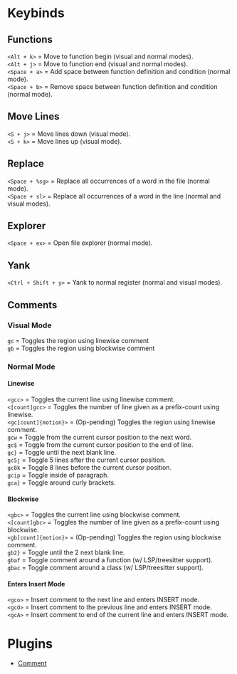 # Keybinds
## Functions
`<Alt + k>` = Move to function begin (visual and normal modes).\
`<Alt + j>` = Move to function end (visual and normal modes).\
`<Space + a>` = Add space between function definition and condition (normal mode).\
`<Space + b>` = Remove space between function definition and condition (normal mode).

## Move Lines
`<S + j>` = Move lines down (visual mode).\
`<S + k>` = Move lines up (visual mode).

## Replace
`<Space + %sg>` = Replace all occurrences of a word in the file (normal mode).\
`<Space + sl>` = Replace all occurrences of a word in the line (normal and visual modes).

## Explorer
`<Space + ex>` = Open file explorer (normal mode).

## Yank
`<Ctrl + Shift + y>` = Yank to normal register (normal and visual modes).

## Comments
### Visual Mode
`gc` = Toggles the region using linewise comment\
`gb` = Toggles the region using blockwise comment

### Normal Mode
#### Linewise
`<gcc>` = Toggles the current line using linewise comment.\
`<[count]gcc>` = Toggles the number of line given as a prefix-count using linewise.\
`<gc[count]{motion}>` = (Op-pending) Toggles the region using linewise comment.\
`gcw` = Toggle from the current cursor position to the next word.\
`gc$` = Toggle from the current cursor position to the end of line.\
`gc}` = Toggle until the next blank line.\
`gc5j` = Toggle 5 lines after the current cursor position.\
`gc8k` = Toggle 8 lines before the current cursor position.\
`gcip` = Toggle inside of paragraph.\
`gca}` = Toggle around curly brackets.

#### Blockwise
`<gbc>` = Toggles the current line using blockwise comment.\
`<[count]gbc>` = Toggles the number of line given as a prefix-count using blockwise.\
`<gb[count]{motion}>` = (Op-pending) Toggles the region using blockwise comment.\
`gb2}` = Toggle until the 2 next blank line.\
`gbaf` = Toggle comment around a function (w/ LSP/treesitter support).\
`gbac` = Toggle comment around a class (w/ LSP/treesitter support).

#### Enters Insert Mode
`<gco>` = Insert comment to the next line and enters INSERT mode.\
`<gcO>` = Insert comment to the previous line and enters INSERT mode.\
`<gcA>` = Insert comment to end of the current line and enters INSERT mode.

# Plugins
* [Comment](https://github.com/numToStr/Comment.nvim)


